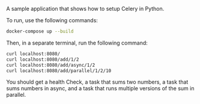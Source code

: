 A sample application that shows how to setup Celery in Python.

To run, use the following commands:

```bash
docker-compose up --build
```

Then, in a separate terminal, run the following command:

```bash
curl localhost:8080/
curl localhost:8080/add/1/2
curl localhost:8080/add/async/1/2
curl localhost:8080/add/parallel/1/2/10
```

You should get a health Check, a task that sums two numbers, a task that sums numbers in async, and a task that runs multiple versions of the sum in parallel.
